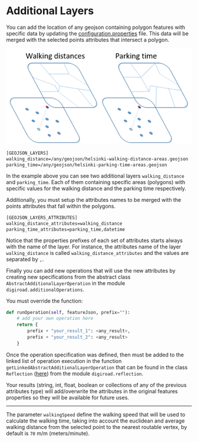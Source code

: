 # Additional Layers

You can add the location of any geojson containing polygon features with specific data by updating the [configuration.properties][conf-prop] file. This data will be merged with the selected points attributes that intersect a polygon.

![alt text][layers-img]

```
[GEOJSON_LAYERS]
walking_distance=/any/geojson/helsinki-walking-distance-areas.geojson
parking_time=/any/geojson/helsinki-parking-time-areas.geojson
```

In the example above you can see two additional layers `walking_distance` and `parking_time`. Each of them containing specific areas (polygons) with specific values for the walking distance and the parking time respectively.

Additionally, you must setup the attributes names to be merged with the points attributes that fall within the polygons.

```
[GEOJSON_LAYERS_ATTRIBUTES]
walking_distance_attributes=walking_distance
parking_time_attributes=parking_time,datetime
```

Notice that the properties prefixes of each set of attributes starts always with the name of the layer. For instance, the attributes name of the layer `walking_distance` is called `walking_distance_attributes` and the values are separated by `,`.

Finally you can add new operations that will use the new attributes by creating new specifications from the abstract class `AbstractAdditionalLayerOperation` in the module `digiroad.additionalOperations`.

You must override the function:

```python
def runOperation(self, featureJson, prefix=""):
    # add your own operation here
    return {
        prefix + "your_result_1": <any_result>,
        prefix + "your_result_2": <any_result>
    } 
```

Once the operation specification was defined, then must be added to the linked list of operation execution in the function `getLinkedAbstractAdditionalLayerOperation` that can be found in the class `Reflection` ([here][reflection]) from the module `digiroad.reflection`.

Your results (string, int, float, boolean or collections of any of the previous attributes type) will add/overwrite the attributes in the original features properties so they will be available for future uses.

___

The parameter `walkingSpeed` define the walking speed that will be used to calculate the walking time, taking into account the euclidean and average walking distance from the selected point to the nearest routable vertex, by default is `70` m/m (meters/minute). 

[conf-prop]: ../../resources/configuration.properties
[layers-img]: ../../../img/additional-layers.png
[reflection]: ../../digiroad/reflection/__init__.py